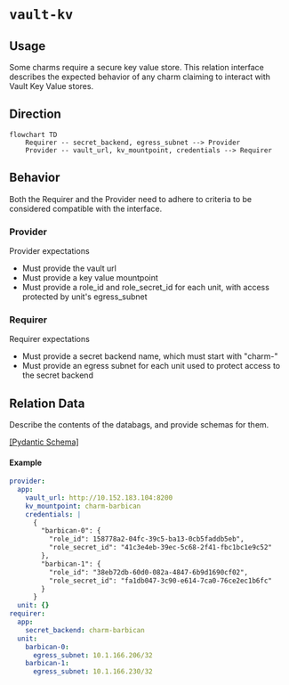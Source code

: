 # `vault-kv`

## Usage

Some charms require a secure key value store. This relation interface describes the expected behavior of any charm claiming to interact with Vault Key Value stores.

## Direction

```mermaid
flowchart TD
    Requirer -- secret_backend, egress_subnet --> Provider
    Provider -- vault_url, kv_mountpoint, credentials --> Requirer
```

## Behavior

Both the Requirer and the Provider need to adhere to criteria to be considered compatible with the interface.

### Provider

Provider expectations

- Must provide the vault url
- Must provide a key value mountpoint
- Must provide a role_id and role_secret_id for each unit, with access protected by unit's egress_subnet

### Requirer

Requirer expectations

- Must provide a secret backend name, which must start with "charm-"
- Must provide an egress subnet for each unit used to protect access to the secret backend

## Relation Data

Describe the contents of the databags, and provide schemas for them.

[\[Pydantic Schema\]](./schema.py)

#### Example

```yaml
provider:
  app:
    vault_url: http://10.152.183.104:8200
    kv_mountpoint: charm-barbican
    credentials: |
      {
        "barbican-0": {
          "role_id": 158778a2-04fc-39c5-ba13-0cb5faddb5eb",
          "role_secret_id": "41c3e4eb-39ec-5c68-2f41-fbc1bc1e9c52"
        },
        "barbican-1": {
          "role_id": "38eb72db-60d0-082a-4847-6b9d1690cf02",
          "role_secret_id": "fa1db047-3c90-e614-7ca0-76ce2ec1b6fc"
        }
      }
  unit: {}
requirer:
  app:
    secret_backend: charm-barbican
  unit:
    barbican-0:
      egress_subnet: 10.1.166.206/32
    barbican-1:
      egress_subnet: 10.1.166.230/32
```
